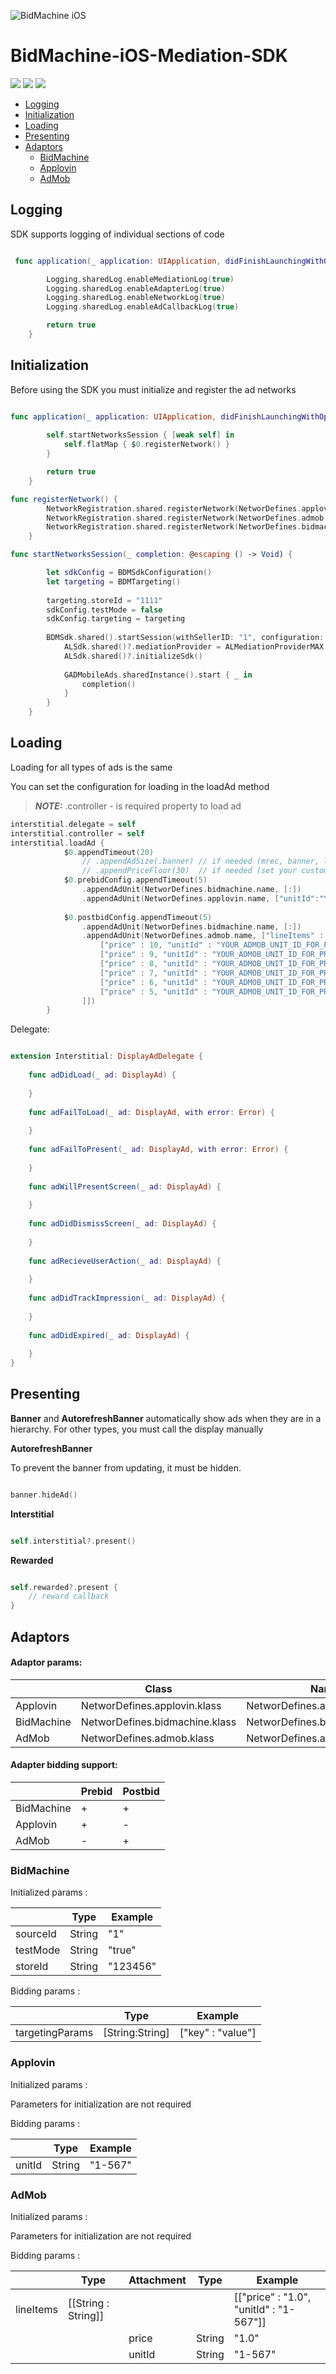 ![BidMachine iOS](https://appodeal-ios.s3-us-west-1.amazonaws.com/docs/bidmachine.png)
# BidMachine-iOS-Mediation-SDK

[<img src="https://img.shields.io/badge/SDK%20Version-1.9.4-brightgreen">](https://docs.bidmachine.io/docs/in-house-mediation-1)
[<img src="https://img.shields.io/badge/Applovin%20MAX%20Version-11.3.3-blue">](https://dash.applovin.com/documentation/mediation/ios/getting-started/integration)
[<img src="https://img.shields.io/badge/AdMob%20Version-9.5.0-blue">](https://developers.google.com/admob/ios/quick-start)

* [Logging](#logging)
* [Initialization](#initialization)
* [Loading](#loading)
* [Presenting](#presenting)
* [Adaptors](#Adaptors)
    + [BidMachine](#bidmachine)
    + [Applovin](#applovin)
    + [AdMob](#admob)

## Logging

SDK supports logging of individual sections of code

``` swift

 func application(_ application: UIApplication, didFinishLaunchingWithOptions launchOptions: [UIApplication.LaunchOptionsKey: Any]?) -> Bool {

        Logging.sharedLog.enableMediationLog(true)
        Logging.sharedLog.enableAdapterLog(true)
        Logging.sharedLog.enableNetworkLog(true)
        Logging.sharedLog.enableAdCallbackLog(true)

        return true
    }

```

## Initialization

Before using the SDK you must initialize and register the ad networks

``` swift

func application(_ application: UIApplication, didFinishLaunchingWithOptions launchOptions: [UIApplication.LaunchOptionsKey: Any]?) -> Bool {
        
        self.startNetworksSession { [weak self] in
            self.flatMap { $0.registerNetwork() }
        }

        return true
    }

func registerNetwork() {
        NetworkRegistration.shared.registerNetwork(NetworDefines.applovin.klass, [:])
        NetworkRegistration.shared.registerNetwork(NetworDefines.admob.klass, [:])
        NetworkRegistration.shared.registerNetwork(NetworDefines.bidmachine.klass, [:])
    }

func startNetworksSession(_ completion: @escaping () -> Void) {

        let sdkConfig = BDMSdkConfiguration()
        let targeting = BDMTargeting()
        
        targeting.storeId = "1111"
        sdkConfig.testMode = false
        sdkConfig.targeting = targeting
        
        BDMSdk.shared().startSession(withSellerID: "1", configuration: sdkConfig) {
            ALSdk.shared()?.mediationProvider = ALMediationProviderMAX
            ALSdk.shared()?.initializeSdk()
            
            GADMobileAds.sharedInstance().start { _ in
                completion()
            }
        }
    }
```

## Loading

Loading for all types of ads is the same

You can set the configuration for loading in the loadAd method

> **_NOTE:_**  .controller - is required property to load ad

``` swift
interstitial.delegate = self
interstitial.controller = self
interstitial.loadAd {
            $0.appendTimeout(20) 
                // .appendAdSize(.banner) // if needed (mrec, banner, leaderboard size set)
                // .appendPriceFloor(30)  // if needed (set your custom price)
            $0.prebidConfig.appendTimeout(5)
                .appendAdUnit(NetworDefines.bidmachine.name, [:])
                .appendAdUnit(NetworDefines.applovin.name, ["unitId":"YOUR_ID"])
            
            $0.postbidConfig.appendTimeout(5)
                .appendAdUnit(NetworDefines.bidmachine.name, [:])
                .appendAdUnit(NetworDefines.admob.name, ["lineItems" : [
                    ["price" : 10, "unitId" : "YOUR_ADMOB_UNIT_ID_FOR_PRICE_10"],
                    ["price" : 9, "unitId" : "YOUR_ADMOB_UNIT_ID_FOR_PRICE_9"],
                    ["price" : 8, "unitId" : "YOUR_ADMOB_UNIT_ID_FOR_PRICE_8"],
                    ["price" : 7, "unitId" : "YOUR_ADMOB_UNIT_ID_FOR_PRICE_7"],
                    ["price" : 6, "unitId" : "YOUR_ADMOB_UNIT_ID_FOR_PRICE_6"],
                    ["price" : 5, "unitId" : "YOUR_ADMOB_UNIT_ID_FOR_PRICE_5"]
                ]])
        }

```

Delegate:

``` swift

extension Interstitial: DisplayAdDelegate {
    
    func adDidLoad(_ ad: DisplayAd) {
        
    }
    
    func adFailToLoad(_ ad: DisplayAd, with error: Error) {
        
    }
    
    func adFailToPresent(_ ad: DisplayAd, with error: Error) {
        
    }
    
    func adWillPresentScreen(_ ad: DisplayAd) {
        
    }
    
    func adDidDismissScreen(_ ad: DisplayAd) {
        
    }
    
    func adRecieveUserAction(_ ad: DisplayAd) {
        
    }
    
    func adDidTrackImpression(_ ad: DisplayAd) {
        
    }
    
    func adDidExpired(_ ad: DisplayAd) {
        
    }
}

```

## Presenting

**Banner** and **AutorefreshBanner** automatically show ads when they are in a hierarchy.
For other types, you must call the display manually

**AutorefreshBanner**

To prevent the banner from updating, it must be hidden.

``` swift

banner.hideAd()

```


**Interstitial**

``` swift

self.interstitial?.present()

```

**Rewarded**

``` swift

self.rewarded?.present { 
	// reward callback
}

```

## Adaptors

#### Adaptor params:

|            | Class                          | Name                          |
|------------|--------------------------------|-------------------------------|
| Applovin   | NetworDefines.applovin.klass   | NetworDefines.applovin.name   |
| BidMachine | NetworDefines.bidmachine.klass | NetworDefines.bidmachine.name |
| AdMob      | NetworDefines.admob.klass      | NetworDefines.admob.name      |

#### Adapter bidding support: 

|            | Prebid | Postbid |
|------------|--------|---------|
| BidMachine |    +   |    +    |
| Applovin   |    +   |    -    |
| AdMob      |    -   |    +    |

### BidMachine

Initialized params :

|          | Type   | Example  |
|----------|--------|----------|
| sourceId | String | "1"      |
| testMode | String | "true"   |
| storeId  | String | "123456" |

Bidding params :

|                 | Type            | Example           |
|-----------------|-----------------|-------------------|
| targetingParams | [String:String] | ["key" : "value"] |

### Applovin

Initialized params :

Parameters for initialization are not required

Bidding params :

|        | Type   | Example |
|--------|--------|---------|
| unitId | String | "1-567" |

### AdMob

Initialized params :

Parameters for initialization are not required

Bidding params :

|           | Type                | Attachment | Type   | Example                                 |
|-----------|---------------------|------------|--------|-----------------------------------------|
| lineItems | [[String : String]] |            |        | [["price" : "1.0", "unitId" : "1-567"]] |
|           |                     | price      | String | "1.0"                                   |
|           |                     | unitId     | String | "1-567"                                 |

